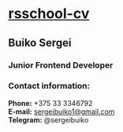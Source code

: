 # [rsschool-cv](https://github.com/SergeiBuiko/rsschool1-cv)

## Buiko Sergei 

### Junior Frontend Developer 

### Contact information:

**Phone:** +375 33 3346792</br>
**E-mail:** sergeibuiko1@gmail.com</br>
**Telegram:** @sergeibuiko
